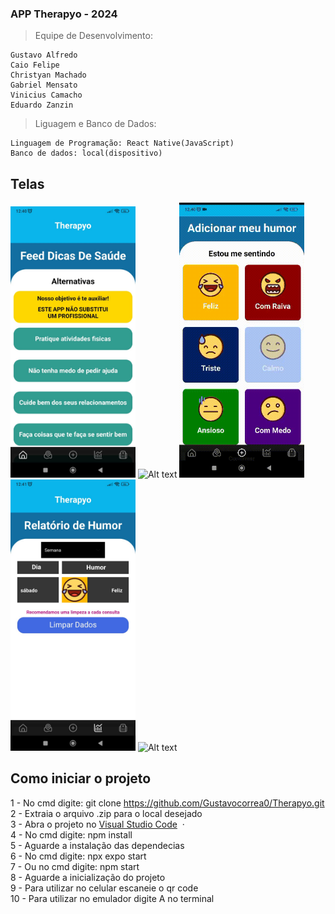 ### APP Therapyo - 2024

> Equipe de Desenvolvimento:

    Gustavo Alfredo
    Caio Felipe
    Christyan Machado
    Gabriel Mensato
    Vinicius Camacho
    Eduardo Zanzin

> Liguagem e Banco de Dados:

    Linguagem de Programação: React Native(JavaScript)
    Banco de dados: local(dispositivo)

## Telas

<img src="img-telas-therapyo/tela-1.jpeg" alt="Alt text" width="200"/> <img src="img-telas-therapyo/tela-2.gif" alt="Alt text" width="200"/>
<img src="img-telas-therapyo/tela-3.gif" alt="Alt text" width="200"/> <img src="img-telas-therapyo/tela-4.jpeg" alt="Alt text" width="200"/>
<img src="img-telas-therapyo/tela-5.gif" alt="Alt text" width="200"/>

## Como iniciar o projeto

1 - No cmd digite: git clone https://github.com/Gustavocorrea0/Therapyo.git<br>
2 - Extraia o arquivo .zip para o local desejado<br>
3 - Abra o projeto no [Visual Studio Code](https://code.visualstudio.com/) &nbsp;&middot;&nbsp;<br>
4 - No cmd digite: npm install<br>
5 - Aguarde a instalação das dependecias<br>
6 - No cmd digite: npx expo start<br>
7 - Ou no cmd digite: npm start<br>
8 - Aguarde a inicialização do projeto<br>
9 - Para utilizar no celular escaneie o qr code<br>
10 - Para utilizar no emulador digite A no terminal<br>


